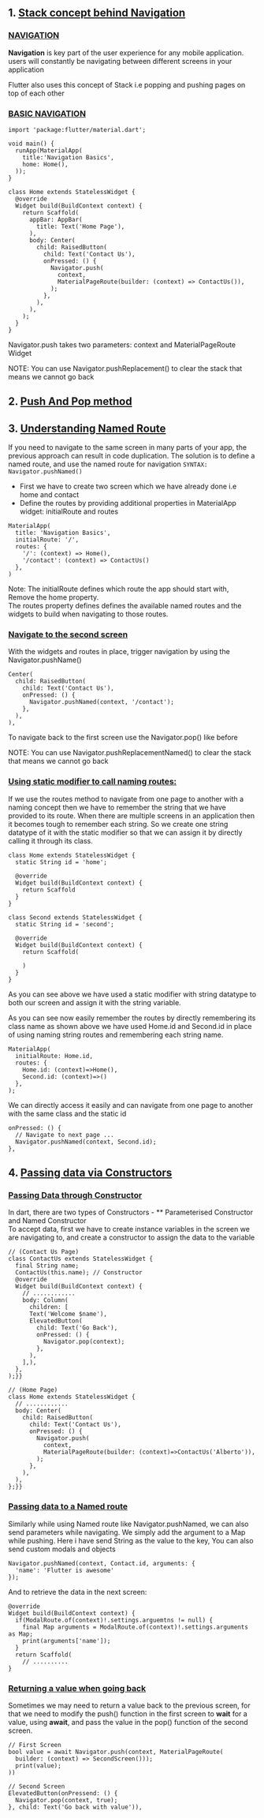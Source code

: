 ## 1. <u>Stack concept behind Navigation</u>

### <u>NAVIGATION</u>

**Navigation** is key part of the user experience for any mobile application. users will constantly be navigating between different screens in your application

Flutter also uses this concept of Stack i.e popping and pushing pages on top of each other

### <u>BASIC NAVIGATION</u>

```
import 'package:flutter/material.dart';

void main() {
  runApp(MaterialApp(
    title:'Navigation Basics',
    home: Home(),
  ));
}

class Home extends StatelessWidget {
  @override
  Widget build(BuildContext context) {
    return Scaffold(
      appBar: AppBar(
        title: Text('Home Page'),
      ),
      body: Center(
        child: RaisedButton(
          child: Text('Contact Us'),
          onPressed: () {
            Navigator.push(
              context,
              MaterialPageRoute(builder: (context) => ContactUs()),
            );
          },
        ),
      ),
    );
  }
}

```

Navigator.push takes two parameters: context and MaterialPageRoute Widget

NOTE: You can use Navigator.pushReplacement() to clear the stack that means we cannot go back

## 2. <u>Push And Pop method</u>

## 3. <u>Understanding Named Route</u>

If you need to navigate to the same screen in many parts of your app, the previous approach can result in code duplication. The solution is to define a named route, and use the named route for navigation
`SYNTAX: Navigator.pushNamed()`

- First we have to create two screen which we have already done i.e home and contact
- Define the routes by providing additional properties in MaterialApp widget:
  initialRoute and routes

```
MaterialApp(
  title: 'Navigation Basics',
  initialRoute: '/',
  routes: {
    '/': (context) => Home(),
    '/contact': (context) => ContactUs()
  },
)
```

Note:
The initialRoute defines which route the app should start with, Remove the home property.  
The routes property defines defines the available named routes and the widgets to build when navigating to those routes.

### <u>Navigate to the second screen</u>

With the widgets and routes in place, trigger navigation by using the
Navigator.pushName()

```
Center(
  child: RaisedButton(
    child: Text('Contact Us'),
    onPressed: () {
      Navigator.pushNamed(context, '/contact');
    },
  ),
),
```

To navigate back to the first screen use the Navigator.pop() like before

NOTE: You can use Navigator.pushReplacementNamed() to clear the stack
that means we cannot go back

### <u>Using static modifier to call naming routes:</u>

If we use the routes method to navigate from one page to another with a naming concept
then we have to remember the string that we have provided to its route. When there are
multiple screens in an application then it becomes tough to remember each string. So we create one string datatype of it with the static modifier so that we can assign
it by directly calling it through its class.

```
class Home extends StatelessWidget {
  static String id = 'home';

  @override
  Widget build(BuildContext context) {
    return Scaffold
  }
}
```

```
class Second extends StatelessWidget {
  static String id = 'second';

  @override
  Widget build(BuildContext context) {
    return Scaffold(

    )
  }
}
```

As you can see above we have used a static modifier with string datatype to both
our screen and assign it with the string variable.

As you can see now easily remember the routes by directly remembering its class
name as shown above we have used Home.id and Second.id in place of using naming
string routes and remembering each string name.

```
MaterialApp(
  initialRoute: Home.id,
  routes: {
    Home.id: (context)=>Home(),
    Second.id: (context)=>()
  },
);
```

We can directly access it easily and can navigate from one page to another with the same class and the static id

```
onPressed: () {
  // Navigate to next page ...
  Navigator.pushNamed(context, Second.id);
},
```

## 4. <u>Passing data via Constructors</u>

### <u>Passing Data through Constructor</u>

In dart, there are two types of Constructors - \*\* Parameterised Constructor
and Named Constructor  
To accept data, first we have to create instance variables in the screen we are navigating to, and create a constructor to assign the data to the variable

```
// (Contact Us Page)
class ContactUs extends StatelessWidget {
  final String name;
  ContactUs(this.name); // Constructor
  @override
  Widget build(BuildContext context) {
    // ............
    body: Column(
      children: [
      Text('Welcome $name'),
      ElevatedButton(
        child: Text('Go Back'),
        onPressed: () {
          Navigator.pop(context);
        },
      ),
    ],),
  },
);}}
```

```
// (Home Page)
class Home extends StatelessWidget {
  // ............
  body: Center(
    child: RaisedButton(
      child: Text('Contact Us'),
      onPressed: () {
        Navigator.push(
          context,
          MaterialPageRoute(builder: (context)=>ContactUs('Alberto')),
        );
      },
    ),
  ),
};}}
```

### <u>Passing data to a Named route</u>

Similarly while using Named route like Navigator.pushNamed, we can also
send parameters while navigating. We simply add the argument to a Map while pushing. Here i have send String as the value to the key, You can
also send custom modals and objects

```
Navigator.pushNamed(context, Contact.id, arguments: {
  'name': 'Flutter is awesome'
});
```

And to retrieve the data in the next screen:

```
@override
Widget build(BuildContext context) {
  if(ModalRoute.of(context)!.settings.arguemtns != null) {
    final Map arguments = ModalRoute.of(context)!.settings.arguments as Map;
    print(arguments['name']);
  }
  return Scaffold(
    // ..........
}
```

### <u>Returning a value when going back</u>

Sometimes we may need to return a value back to the previous screen, for that we need
to modify the push() function in the first screen to **wait** for a value, using
**await**, and pass the value in the pop() function of the second screen.

```
// First Screen
bool value = await Navigator.push(context, MaterialPageRoute(
  builder: (context) => SecondScreen()));
  print(value);
))
```

```
// Second Screen
ElevatedButton(onPressend: () {
  Navigator.pop(context, true);
}, child: Text('Go back with value')),
```
